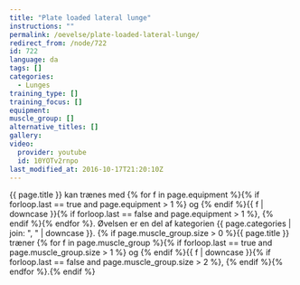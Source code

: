 ```yaml
---
title: "Plate loaded lateral lunge"
instructions: ""
permalink: /oevelse/plate-loaded-lateral-lunge/
redirect_from: /node/722
id: 722
language: da
tags: []
categories:
  - Lunges
training_type: []
training_focus: []
equipment:
muscle_group: []
alternative_titles: []
gallery:
video:
  provider: youtube
  id: 10YOTv2rnpo
last_modified_at: 2016-10-17T21:20:10Z
---
```


{{ page.title }} kan trænes med {% for f in page.equipment %}{% if forloop.last == true and page.equipment > 1 %} og {% endif %}{{ f | downcase  }}{% if forloop.last == false and page.equipment > 1 %}, {% endif %}{% endfor %}. Øvelsen er en del af kategorien {{ page.categories | join: ", " | downcase }}. {% if page.muscle_group.size > 0 %}{{ page.title }} træner {% for f in page.muscle_group %}{% if forloop.last == true and page.muscle_group.size > 1 %} og {% endif %}{{ f | downcase }}{% if forloop.last == false and page.muscle_group.size > 2 %}, {% endif %}{% endfor %}.{% endif %}
